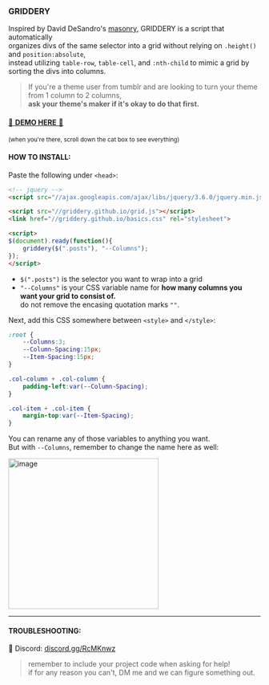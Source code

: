 ### GRIDDERY

Inspired by David DeSandro's [masonry](https://masonry.desandro.com/), GRIDDERY is a script that automatically  
organizes divs of the same selector into a grid without relying on `.height()` and `position:absolute`,  
instead utilizing `table-row`, `table-cell`, and `:nth-child` to mimic a grid by sorting the divs into columns.

> If you're a theme user from tumblr and are looking to turn your theme from 1 column to 2 columns,  
  **ask your theme's maker if it's okay to do that first.**

#### [🌸  DEMO HERE  🌸](https://jsfiddle.net/glenthemes/zk9dp6oy/)  
<sup>(when you're there, scroll down the cat box to see everything)</sup>

#### HOW TO INSTALL:

Paste the following under `<head>`:

```html
<!-- jquery -->
<script src="//ajax.googleapis.com/ajax/libs/jquery/3.6.0/jquery.min.js"></script>

<script src="//griddery.github.io/grid.js"></script>
<link href="//griddery.github.io/basics.css" rel="stylesheet">

<script>
$(document).ready(function(){
    griddery($(".posts"), "--Columns");
});
</script>
```

* `$(".posts")` is the selector you want to wrap into a grid
* `"--Columns"` is your CSS variable name for **how many columns you want your grid to consist of.**  
  do not remove the encasing quotation marks `""`.

Next, add this CSS somewhere between `<style>` and `</style>`:

```css
:root {
    --Columns:3;
    --Column-Spacing:15px;
    --Item-Spacing:15px;
}

.col-column + .col-column {
    padding-left:var(--Column-Spacing);
}

.col-item + .col-item {
    margin-top:var(--Item-Spacing);
}
```

You can rename any of those variables to anything you want.  
But with `--Columns`, remember to change the name here as well:  
  
<img width="300" alt="image" src="https://user-images.githubusercontent.com/97827977/149661489-df648df0-0fb7-486c-b826-fec8b0d67cb9.png">

---

#### TROUBLESHOOTING:
💌 Discord: [discord.gg/RcMKnwz](https://discord.gg/RcMKnwz)
  > remember to include your project code when asking for help!  
    if for any reason you can't, DM me and we can figure something out.

